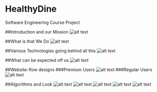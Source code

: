 # HealthyDine
Software Engineering Course Project

##Introduction and our Mission
![alt text](https://github.com/[propranu6]/[healthydine]/blob/[spotlight]/intro.jpg?raw=true)

##What is that We Do
![alt text](https://github.com/[propranu6]/[healthydine]/blob/[spotlight]/intro.jpg?raw=true)

##Various Technologies going behind all this
![alt text](https://github.com/[propranu6]/[healthydine]/blob/[spotlight]/intro.jpg?raw=true)

##What can be expected off us
![alt text](https://github.com/[propranu6]/[healthydine]/blob/[spotlight]/intro.jpg?raw=true)

##Website-flow designs
###Premium Users
![alt text](https://github.com/[propranu6]/[healthydine]/blob/[spotlight]/intro.jpg?raw=true)
###Regular Users
![alt text](https://github.com/[propranu6]/[healthydine]/blob/[spotlight]/intro.jpg?raw=true)

##Algorithms and Look
![alt text](https://github.com/[propranu6]/[healthydine]/blob/[spotlight]/intro.jpg?raw=true)
![alt text](https://github.com/[propranu6]/[healthydine]/blob/[spotlight]/intro.jpg?raw=true)
![alt text](https://github.com/[propranu6]/[healthydine]/blob/[spotlight]/intro.jpg?raw=true)
![alt text](https://github.com/[propranu6]/[healthydine]/blob/[spotlight]/intro.jpg?raw=true)
![alt text](https://github.com/[propranu6]/[healthydine]/blob/[spotlight]/intro.jpg?raw=true)
